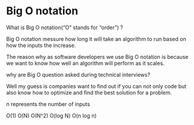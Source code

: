 # Big O notation 

What is Big O notation(“O” stands for “order”) ?

Big O notation messure how long it will take an algorithm to run based on how the inputs the increase. 

The reason why as software developers we use Big O notation is because we want to know how well an algorithm will perform as it scales. 


why are Big O question asked during technical interviews?

Well my guess is companies want to find out if you can not only code but also know how to optimize and find the best solution for a problem.

n represents the number of inputs 


O(1)
O(N)
O(N^2)
O(log N)
O(n log n)

